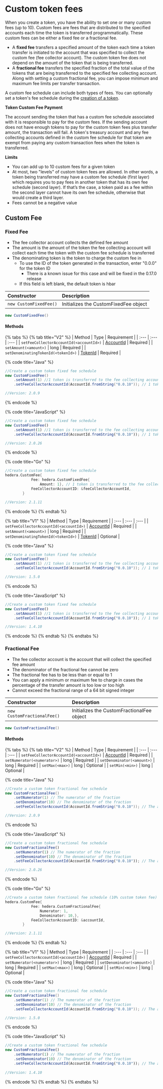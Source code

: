 # Custom token fees

When you create a token, you have the ability to set one or many custom fees \(up to 10\). Custom fees are fees that are distributed to the specified accounts each time the token is transferred programmatically. These custom fees can be either a fixed fee or a fractional fee. 

* A **fixed fee** transfers a specified amount of the token each time a token transfer is initiated to the account that was specified to collect the custom fee \(fee collector account\). The custom token fee does not depend on the amount of the token that is being transferred. 
* A **fractional fee** transfers the specified fraction of the total value of the tokens that are being transferred to the specified fee collecting account. Along with setting a custom fractional fee, you can impose minimum and maximum fee limits per transfer transaction. 

A custom fee schedule can include both types of fees. You can optionally set a token's fee schedule during the [creation of a token](define-a-token.md).

**Token Custom Fee Payment**

The account sending the token that has a custom fee schedule associated with it is responsible to pay for the custom fees. If the sending account does not have enough tokens to pay for the custom token fees plus transfer amount, the transaction will fail. A token's treasury account and any fee collecting accounts defined in the custom fee schedule for that token are exempt from paying any custom transaction fees when the token is transferred. 

**Limits**

* You can add up to 10 custom fees for a given token
* At most, two "levels" of custom token fees are allowed. In other words, a token being transferred may have a custom fee schedule \(first layer\) which requires you to pay fees in another token that has its own fee schedule \(second layer\). If that’s the case, a token paid as a fee within the second layer cannot have its own fee schedule, otherwise that would create a third layer.
* Fees cannot be a negative value

## Custom Fee 

### Fixed Fee

* The fee collector account collects the defined fee amount
* The amount is the amount of the token the fee collecting account will collect each time the token with the custom fee schedule is transferred
* The denominating token is the token to charge the custom fee in
  * To use the ID of the token generated in the transaction, enter "0.0.0" for the token ID
    * There is a known issue for this case and will be fixed in the 0.17.0 release
  * If this field is left blank, the default token is hbar

| Constructor | Description |
| :--- | :--- |
| `new CustomFixedFee()` | Initializes the CustomFixedFee object |

```java
new CustomFixedFee()
```

#### Methods

{% tabs %}
{% tab title="V2" %}
| Method | Type | Requirement |
| :--- | :--- | :--- |
| `setFeeCollectorAccountId(<accountId>)` | [AccountId](../../hedera-api/basic-types/accountid.md) | Required |
| `setAmount(<amount>)` | long | Required |
| `setDenominatingTokenId(<tokenId>)` | [TokenId](../../hedera-api/basic-types/tokenid.md) | Required |

{% code title="Java" %}
```java
//Create a custom token fixed fee schedule
new CustomFixedFee()
    .setAmount(1) //1 token is transferred to the fee collecting account each time this token is transferred
    .setFeeCollectorAccountId(AccountId.fromString("0.0.10")); // 1 token is sent to this account everytime it is transferred

//Version: 2.0.9
```
{% endcode %}

{% code title="JavaScript" %}
```javascript
//Create a custom token fixed fee schedule
new CustomFixedFee()
    .setAmount(1) //1 token is transferred to the fee collecting account each time this token is transferred
    .setFeeCollectorAccountId(AccountId.fromString("0.0.10")); // 1 token is sent to this account everytime it is transferred

//Version: 2.0.26
```
{% endcode %}

{% code title="Go" %}
```go
//Create a custom token fixed fee schedule
hedera.CustomFee{
			Fee: hedera.CustomFixedFee{
				Amount: 1}, // 1 token is transferred to the fee collecting account each time this token is transferred
			FeeCollectorAccountID: &feeCollectorAccountId,
		}

//Version: 2.1.11
```
{% endcode %}
{% endtab %}

{% tab title="V1" %}
| Method | Type | Requirement |
| :--- | :--- | :--- |
| `setFeeCollectorAccountId(<accountId>)` | [AccountId](../specialized-types.md#accountid) | Required |
| `setAmount(<amount>)` | long | Required |
| `setDenominatingTokenId(<tokenId>)` | [TokenId](token-id.md) | Optional |

{% code title="Java" %}
```java
//Create a custom token fixed fee schedule
new CustomFixedFee()
    .setAmount(1) //1 token is transferred to the fee collecting account each time this token is transferred
    .setFeeCollectorAccountId(AccountId.fromString("0.0.10")); // 1 token is sent to this account everytime it is transferred

//Version: 1.5.0
```
{% endcode %}

{% code title="JavaScript" %}
```javascript
//Create a custom token fixed fee schedule
new CustomFixedFee()
    .setAmount(1) //1 token is transferred to the fee collecting account each time this token is transferred
    .setFeeCollectorAccountId(AccountId.fromString("0.0.10")); // 1 token is sent to this account everytime it is transferred

//Version: 1.4.10
```
{% endcode %}
{% endtab %}
{% endtabs %}

### Fractional Fee

* The fee collector account is the account that will collect the specified fee amount
* The denominator of the fractional fee cannot be zero
* The fractional fee has to be less than or equal to 1
* You can apply a minimum or maximum fee to charge in cases the percentage of the transfer amount is too low or too high
* Cannot exceed the fractional range of a 64 bit signed integer

| Constructor | Description |
| :--- | :--- |
| `new CustomFractionalFee()` | Initializes the CustomFractionalFee object |

```java
new CustomFractionalFee()
```

#### Methods

{% tabs %}
{% tab title="V2" %}
| Method | Type | Requirement |
| :--- | :--- | :--- |
| `setFeeCollectorAccountId(<accountId>)` | [AccountId](../specialized-types.md#accountid) | Required |
| `setNumerator(<numerator>)` | long | Required |
| `setDenominator(<amount>)` | long | Required |
| `setMax(<max>)` | long | Optional |
| `setMin(<min>)` | long | Optional |

{% code title="Java" %}
```java
//Create a custom token fractional fee schedule
new CustomFractionalFee()
    .setNumerator(1) // The numerator of the fraction
    .setDenominator(10) // The denominator of the fraction
    .setFeeCollectorAccountId(AccountId.fromString("0.0.10")); // The account collecting the 10% custom fee each time the token is transferred

//Version: 2.0.9
```
{% endcode %}

{% code title="JavaScript" %}
```javascript
//Create a custom token fractional fee schedule
new CustomFractionalFee()
    .setNumerator(1) // The numerator of the fraction
    .setDenominator(10) // The denominator of the fraction
    .setFeeCollectorAccountId(AccountId.fromString("0.0.10")); // The account collecting the 10% custom fee each time the token is transferred

//Version: 2.0.26    
```
{% endcode %}

{% code title="Go" %}
```go
//Create a custom token fractional fee schedule (10% custom token fee)
hedera.CustomFee{
			Fee: hedera.CustomFractionalFee{
				Numerator: 1,
				Denominator: 10,},
			FeeCollectorAccountID: &accountId,
		}

//Version: 2.1.11
```
{% endcode %}
{% endtab %}

{% tab title="V1" %}
| Method | Type | Requirement |
| :--- | :--- | :--- |
| `setFeeCollectorAccountId(<accountId>)` | [AccountId](../specialized-types.md#accountid) | Required |
| `setNumerator(<numerator>)` | long | Required |
| `setDenominator(<amount>)` | long | Required |
| `setMax(<max>)` | long | Optional |
| `setMin(<min>)` | long | Optional |

{% code title="Java" %}
```java
//Create a custom token fractional fee schedule
new CustomFractionalFee()
    .setNumerator(1) // The numerator of the fraction
    .setDenominator(10) // The denominator of the fraction
    .setFeeCollectorAccountId(AccountId.fromString("0.0.10")); // The account collecting the 10% custom fee each time the token is transferred

//Version: 1.5.0
```
{% endcode %}

{% code title="JavaScript" %}
```javascript
//Create a custom token fractional fee schedule 
new CustomFractionalFee()
    .setNumerator(1) // The numerator of the fraction
    .setDenominator(10) // The denominator of the fraction
    .setFeeCollectorAccountId(AccountId.fromString("0.0.10")); // The account collecting the 10% custom fee each time the token is transferred
    
//Version: 1.4.10
```
{% endcode %}
{% endtab %}
{% endtabs %}

